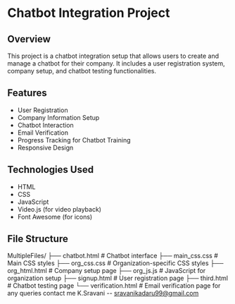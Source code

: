 # Chatbot Integration Project

## Overview
This project is a chatbot integration setup that allows users to create and manage a chatbot for their company. It includes a user registration system, company setup, and chatbot testing functionalities.

## Features
- User Registration
- Company Information Setup
- Chatbot Interaction
- Email Verification
- Progress Tracking for Chatbot Training
- Responsive Design

## Technologies Used
- HTML
- CSS
- JavaScript
- Video.js (for video playback)
- Font Awesome (for icons)

## File Structure

MultipleFiles/
├── chatbot.html          # Chatbot interface
├── main_css.css          # Main CSS styles
├── org_css.css          # Organization-specific CSS styles
├── org_html.html        # Company setup page
├── org_js.js            # JavaScript for organization setup
├── signup.html          # User registration page
├── third.html           # Chatbot testing page
└── verification.html     # Email verification page
for any queries contact me
K.Sravani -- sravanikadaru99@gmail.com
